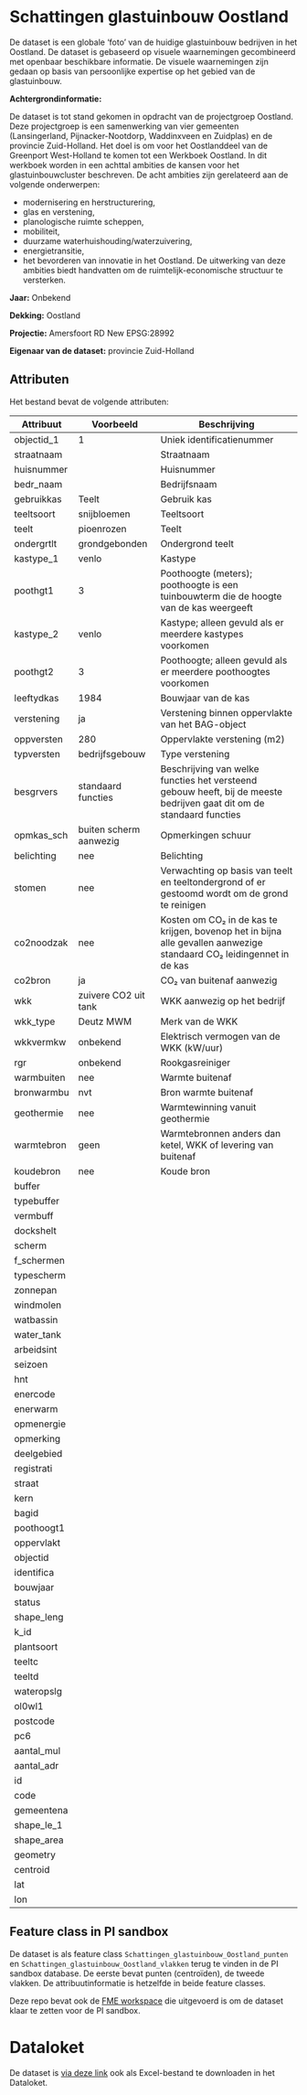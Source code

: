 
# Schattingen glastuinbouw Oostland

De dataset is een globale ‘foto’ van de huidige glastuinbouw bedrijven in het Oostland. De dataset is gebaseerd op visuele waarnemingen gecombineerd met openbaar beschikbare informatie. De visuele waarnemingen zijn gedaan op basis van persoonlijke expertise op het gebied van de glastuinbouw.  

**Achtergrondinformatie:**

De dataset is tot stand gekomen in opdracht van de projectgroep Oostland. Deze projectgroep is een samenwerking van vier gemeenten (Lansingerland, Pijnacker-Nootdorp, Waddinxveen en Zuidplas) en de provincie Zuid-Holland. Het doel is om voor het Oostlanddeel van de Greenport West-Holland te komen tot een Werkboek Oostland. In dit werkboek worden in een achttal ambities de kansen voor het glastuinbouwcluster beschreven. De acht ambities zijn gerelateerd aan de volgende onderwerpen: 
* modernisering en herstructurering, 
* glas en verstening, 
* planologische ruimte scheppen, 
* mobiliteit, 
* duurzame waterhuishouding/waterzuivering, 
* energietransitie, 
* het bevorderen van innovatie in het Oostland. 
De uitwerking van deze ambities biedt handvatten om de ruimtelijk-economische structuur te versterken.  

**Jaar:** Onbekend

**Dekking:** Oostland

**Projectie:** Amersfoort RD New EPSG:28992

**Eigenaar van de dataset:**  provincie Zuid-Holland

## Attributen

Het bestand bevat de volgende attributen:

| Attribuut          | Voorbeeld | Beschrijving | 
|----------         |-----------|--------------|
|objectid_1	 | 1  | Uniek identificatienummer |
|straatnaam	 |  | Straatnaam |
|huisnummer		 |  | Huisnummer |
|bedr_naam	 |  | Bedrijfsnaam |	
|gebruikkas		 | Teelt  | Gebruik kas |
|teeltsoort		 | snijbloemen | Teeltsoort |
|teelt		 | pioenrozen | Teelt |
|ondergrtlt		 | grondgebonden | Ondergrond teelt |
|kastype_1		 | venlo | Kastype |
|poothgt1		 | 3 | Poothoogte (meters); poothoogte is een tuinbouwterm die de hoogte van de kas weergeeft |
|kastype_2		 | venlo | Kastype; alleen gevuld als er meerdere kastypes voorkomen |
|poothgt2		 | 3 | Poothoogte; alleen gevuld als er meerdere poothoogtes voorkomen |
|leeftydkas		 | 1984 | Bouwjaar van de kas |
|verstening		 | ja | Verstening binnen oppervlakte van het BAG-object |
|oppversten		 | 280 | Oppervlakte verstening (m2) |
|typversten		 | bedrijfsgebouw | Type verstening |
|besgrvers		 | standaard functies | Beschrijving van welke functies het versteend gebouw heeft, bij de meeste bedrijven gaat dit om de standaard functies |
|opmkas_sch		 | buiten scherm aanwezig | Opmerkingen schuur |
|belichting		 | nee | Belichting |
|stomen		 | nee |Verwachting op basis van teelt en teeltondergrond of er gestoomd wordt om de grond te reinigen |
|co2noodzak		 | nee | Kosten om CO₂ in de kas te krijgen, bovenop het in bijna alle gevallen aanwezige standaard CO₂ leidingennet in de kas  |
|co2bron		 | ja | CO₂ van buitenaf aanwezig |
|wkk		 | zuivere CO2 uit tank | WKK aanwezig op het bedrijf |
|wkk_type		 | Deutz  MWM | Merk van de WKK |
|wkkvermkw		 | onbekend | Elektrisch vermogen van de WKK (kW/uur) |
|rgr		 | onbekend | Rookgasreiniger |
|warmbuiten		 | nee | Warmte buitenaf |
|bronwarmbu		 | nvt | Bron warmte buitenaf |
|geothermie		 | nee | Warmtewinning vanuit geothermie |
|warmtebron		 | geen | Warmtebronnen anders dan ketel, WKK of levering van buitenaf |
|koudebron		 | nee | Koude bron |
|buffer		 |  |  |
|typebuffer		 |  |  |
|vermbuff		 |  |  |
|dockshelt		 |  |  |
|scherm		 |  |  |
|f_schermen		 |  |  |
|typescherm		 |  |  |
|zonnepan		 |  |  |
|windmolen		 |  |  |
|watbassin		 |  |  |
|water_tank		 |  |  |
|arbeidsint		 |  |  |
|seizoen		 |  |  |
|hnt		 |  |  |
|enercode		 |  |  |
|enerwarm		 |  |  |
|opmenergie		 |  |  |
|opmerking		 |  |  |
|deelgebied		 |  |  |
|registrati		 |  |  |
|straat		 |  |  |
|kern		 |  |  |
|bagid		 |  |  |
|poothoogt1		 |  |  |
|oppervlakt		 |  |  |
|objectid		 |  |  |
|identifica		 |  |  |
|bouwjaar		 |  |  |
|status		 |  |  |
|shape_leng		 |  |  |
|k_id		 |  |  |
|plantsoort		 |  |  |
|teeltc		 |  |  |
|teeltd		 |  |  |
|wateropslg		 |  |  |
|ol0wl1		 |  |  |
|postcode		 |  |  |
|pc6		 |  |  |
|aantal_mul		 |  |  |
|aantal_adr		 |  |  |
|id		 |  |  |
|code		 |  |  |
|gemeentena		 |  |  |
|shape_le_1	 |  |  |
|shape_area		 |  |  |
|geometry		 |  |  |
|centroid		 |  |  |
|lat		 |  |  |
|lon	 |  |  |

## Feature class in PI sandbox

De dataset is als feature class `Schattingen_glastuinbouw_Oostland_punten` en `Schattingen_glastuinbouw_Oostland_vlakken` terug te vinden in de PI sandbox database. De eerste bevat punten (centroïden), de tweede vlakken. De attribuutinformatie is hetzelfde in beide feature classes.

Deze repo bevat ook de [FME workspace](schattingen-glastuinbouw-oostland-naar-fgdb.fmw) die uitgevoerd is om de dataset klaar te zetten voor de PI sandbox.

# Dataloket
De dataset is [via deze link](https://xe5f95b82989a4b549abc16a.azurewebsites.net/documenten/10000002315216) ook als Excel-bestand te downloaden in het Dataloket.
